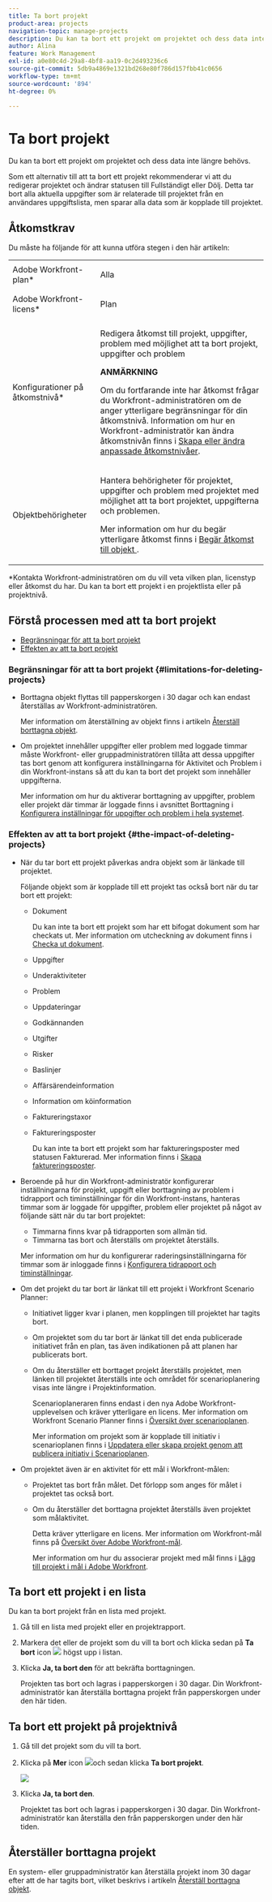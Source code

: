 ```yaml
---
title: Ta bort projekt
product-area: projects
navigation-topic: manage-projects
description: Du kan ta bort ett projekt om projektet och dess data inte längre behövs.
author: Alina
feature: Work Management
exl-id: a0e80c4d-29a8-4bf8-aa19-0c2d493236c6
source-git-commit: 5db9a4869e1321bd268e80f786d157fbb41c0656
workflow-type: tm+mt
source-wordcount: '894'
ht-degree: 0%

---
```


# Ta bort projekt

Du kan ta bort ett projekt om projektet och dess data inte längre behövs.

Som ett alternativ till att ta bort ett projekt rekommenderar vi att du redigerar projektet och ändrar statusen till Fullständigt eller Dölj. Detta tar bort alla aktuella uppgifter som är relaterade till projektet från en användares uppgiftslista, men sparar alla data som är kopplade till projektet.

## Åtkomstkrav

<!-- drafted for P&P:
<table style="table-layout:auto"> 
 <col> 
 <col> 
 <tbody> 
  <tr> 
   <td> <p>Adobe Workfront plan*</p> </td> 
   <td>Any</td> 
  </tr> 
  <tr> 
   <td> <p>Adobe Workfront license*</p> </td> 
   <td> <p>Current license: Standard </p> 
   Or
   <p>Legacy license: Plan </p>
   </td> 
  </tr> 
  <tr data-mc-conditions=""> 
   <td><strong>Access level configurations*</strong> </td> 
   <td> <p>Edit access to Projects with ability to Create <span>and Delete</span> projects</p> <p><b>NOTE</b>
   
   If you still don't have access, ask your Workfront administrator if they set additional restrictions in your access level. For information on how a Workfront administrator can change your access level, see <a href="../../../administration-and-setup/add-users/configure-and-grant-access/create-modify-access-levels.md" class="MCXref xref">Create or modify custom access levels</a>.</p> </td> 
  </tr> 
  <tr data-mc-conditions=""> 
   <td> <p><strong>Object permissions</strong> </p> </td> 
   <td> <p>Edit access to Projects, Tasks, Issues with ability to Delete projects, tasks, and issues</p> <p>Note: If you still don't have access, ask your Workfront administrator if they set additional restrictions in your access level. For information on how a Workfront administrator can modify your access level, see <a href="../../../administration-and-setup/add-users/configure-and-grant-access/create-modify-access-levels.md" class="MCXref xref">Create or modify custom access levels</a>.</p> </td> 
  </tr> 
 </tbody> 
</table>
-->

Du måste ha följande för att kunna utföra stegen i den här artikeln:

<table style="table-layout:auto"> 
 <col> 
 <col> 
 <tbody> 
  <tr> 
   <td role="rowheader">Adobe Workfront-plan*</td> 
   <td> <p>Alla </p> </td> 
  </tr> 
  <tr> 
   <td role="rowheader">Adobe Workfront-licens*</td> 
   <td> <p>Plan </p> </td> 
  </tr> 
  <tr> 
   <td role="rowheader">Konfigurationer på åtkomstnivå*</td> 
   <td> <p>Redigera åtkomst till projekt, uppgifter, problem med möjlighet att ta bort projekt, uppgifter och problem</p> <p><b>ANMÄRKNING</b></p>

<p>Om du fortfarande inte har åtkomst frågar du Workfront-administratören om de anger ytterligare begränsningar för din åtkomstnivå. Information om hur en Workfront-administratör kan ändra åtkomstnivån finns i <a href="../../../administration-and-setup/add-users/configure-and-grant-access/create-modify-access-levels.md" class="MCXref xref">Skapa eller ändra anpassade åtkomstnivåer</a>.</p> </td> 
  </tr> 
  <tr> 
   <td role="rowheader">Objektbehörigheter</td> 
   <td> <p>Hantera behörigheter för projektet, uppgifter och problem med projektet med möjlighet att ta bort projektet, uppgifterna och problemen. </p> <p>Mer information om hur du begär ytterligare åtkomst finns i <a href="../../../workfront-basics/grant-and-request-access-to-objects/request-access.md" class="MCXref xref">Begär åtkomst till objekt </a>.</p> </td> 
  </tr> 
 </tbody> 
</table>

&#42;Kontakta Workfront-administratören om du vill veta vilken plan, licenstyp eller åtkomst du har.
Du kan ta bort ett projekt i en projektlista eller på projektnivå.

## Förstå processen med att ta bort projekt

* [Begränsningar för att ta bort projekt](#limitations-for-deleting-projects)
* [Effekten av att ta bort projekt](#the-impact-of-deleting-projects)

### Begränsningar för att ta bort projekt  {#limitations-for-deleting-projects}

* Borttagna objekt flyttas till papperskorgen i 30 dagar och kan endast återställas av Workfront-administratören.

  Mer information om återställning av objekt finns i artikeln [Återställ borttagna objekt](../../../administration-and-setup/manage-workfront/manage-deleted-items/restore-deleted-items.md).

* Om projektet innehåller uppgifter eller problem med loggade timmar måste Workfront- eller gruppadministratören tillåta att dessa uppgifter tas bort genom att konfigurera inställningarna för Aktivitet och Problem i din Workfront-instans så att du kan ta bort det projekt som innehåller uppgifterna.

  Mer information om hur du aktiverar borttagning av uppgifter, problem eller projekt där timmar är loggade finns i avsnittet Borttagning i [Konfigurera inställningar för uppgifter och problem i hela systemet](../../../administration-and-setup/set-up-workfront/configure-system-defaults/set-task-issue-preferences.md).

  <!--
  <p data-mc-conditions="QuicksilverOrClassic.Quicksilver,QuicksilverOrClassic.Draft mode">(NOTE: this bullet stays in NWE only forever)</p>
  -->

### Effekten av att ta bort projekt {#the-impact-of-deleting-projects}

* När du tar bort ett projekt påverkas andra objekt som är länkade till projektet.

  Följande objekt som är kopplade till ett projekt tas också bort när du tar bort ett projekt:

   * Dokument

     Du kan inte ta bort ett projekt som har ett bifogat dokument som har checkats ut. Mer information om utcheckning av dokument finns i [Checka ut dokument](../../../documents/managing-documents/check-out-documents.md).

   * Uppgifter
   * Underaktiviteter
   * Problem
   * Uppdateringar
   * Godkännanden
   * Utgifter
   * Risker
   * Baslinjer
   * Affärsärendeinformation
   * Information om köinformation
   * Faktureringstaxor
   * Faktureringsposter

     Du kan inte ta bort ett projekt som har faktureringsposter med statusen Fakturerad. Mer information finns i [Skapa faktureringsposter](../../projects/project-finances/create-billing-records.md).

* Beroende på hur din Workfront-administratör konfigurerar inställningarna för projekt, uppgift eller borttagning av problem i tidrapport och timinställningar för din Workfront-instans, hanteras timmar som är loggade för uppgifter, problem eller projektet på något av följande sätt när du tar bort projektet:

   * Timmarna finns kvar på tidrapporten som allmän tid.
   * Timmarna tas bort och återställs om projektet återställs.

  Mer information om hur du konfigurerar raderingsinställningarna för timmar som är inloggade finns i [Konfigurera tidrapport och timinställningar](../../../administration-and-setup/set-up-workfront/configure-timesheets-schedules/timesheet-and-hour-preferences.md).

* Om det projekt du tar bort är länkat till ett projekt i Workfront Scenario Planner:

   * Initiativet ligger kvar i planen, men kopplingen till projektet har tagits bort.
   * Om projektet som du tar bort är länkat till det enda publicerade initiativet från en plan, tas även indikationen på att planen har publicerats bort.
   * Om du återställer ett borttaget projekt återställs projektet, men länken till projektet återställs inte och området för scenarioplanering visas inte längre i Projektinformation.

     Scenarioplaneraren finns endast i den nya Adobe Workfront-upplevelsen och kräver ytterligare en licens. Mer information om Workfront Scenario Planner finns i [Översikt över scenarioplanen](../../../scenario-planner/scenario-planner-overview.md).

     Mer information om projekt som är kopplade till initiativ i scenarioplanen finns i [Uppdatera eller skapa projekt genom att publicera initiativ i Scenarioplanen](../../../scenario-planner/publish-scenarios-update-projects.md).

* Om projektet även är en aktivitet för ett mål i Workfront-målen:

   * Projektet tas bort från målet. Det förlopp som anges för målet i projektet tas också bort.

   * Om du återställer det borttagna projektet återställs även projektet som målaktivitet.

     Detta kräver ytterligare en licens. Mer information om Workfront-mål finns på [Översikt över Adobe Workfront-mål](../../../workfront-goals/goal-management/wf-goals-overview.md).

     Mer information om hur du associerar projekt med mål finns i [Lägg till projekt i mål i Adobe Workfront](../../../workfront-goals/results-and-activities/connect-projects-to-goals-overview.md).

## Ta bort ett projekt i en lista

Du kan ta bort projekt från en lista med projekt.

1. Gå till en lista med projekt eller en projektrapport.
1. Markera det eller de projekt som du vill ta bort och klicka sedan på **Ta bort** icon ![](assets/delete-icon.png) högst upp i listan.

1. Klicka **Ja, ta bort den** för att bekräfta borttagningen.

   Projekten tas bort och lagras i papperskorgen i 30 dagar. Din Workfront-administratör kan återställa borttagna projekt från papperskorgen under den här tiden.

## Ta bort ett projekt på projektnivå

1. Gå till det projekt som du vill ta bort.
1. Klicka på **Mer** icon ![](assets/qs-more-menu.png)och sedan klicka **Ta bort projekt**.

   ![](assets/more-icon-expanded-delete-project-highlighted.png)

1. Klicka **Ja, ta bort den**.

   Projektet tas bort och lagras i papperskorgen i 30 dagar. Din Workfront-administratör kan återställa den från papperskorgen under den här tiden.

## Återställer borttagna projekt

En system- eller gruppadministratör kan återställa projekt inom 30 dagar efter att de har tagits bort, vilket beskrivs i artikeln [Återställ borttagna objekt](../../../administration-and-setup/manage-workfront/manage-deleted-items/restore-deleted-items.md).
